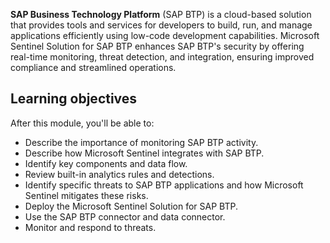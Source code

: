 **SAP Business Technology Platform** (SAP BTP) is a cloud-based solution that provides tools and services for developers to build, run, and manage applications efficiently using low-code development capabilities. Microsoft Sentinel Solution for SAP BTP enhances SAP BTP's security by offering real-time monitoring, threat detection, and integration, ensuring improved compliance and streamlined operations.

## Learning objectives

After this module, you'll be able to:

- Describe the importance of monitoring SAP BTP activity.
- Describe how Microsoft Sentinel integrates with SAP BTP.
- Identify key components and data flow.
- Review built-in analytics rules and detections.
- Identify specific threats to SAP BTP applications and how Microsoft Sentinel mitigates these risks.
- Deploy the Microsoft Sentinel Solution for SAP BTP.
- Use the SAP BTP connector and data connector.
- Monitor and respond to threats.
